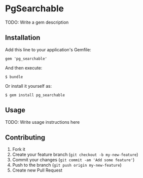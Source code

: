 # PgSearchable

TODO: Write a gem description

## Installation

Add this line to your application's Gemfile:

    gem 'pg_searchable'

And then execute:

    $ bundle

Or install it yourself as:

    $ gem install pg_searchable

## Usage

TODO: Write usage instructions here

## Contributing

1. Fork it
2. Create your feature branch (`git checkout -b my-new-feature`)
3. Commit your changes (`git commit -am 'Add some feature'`)
4. Push to the branch (`git push origin my-new-feature`)
5. Create new Pull Request
